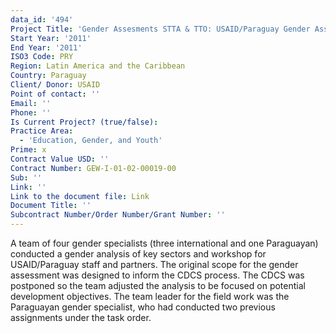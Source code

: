 ```yaml
---
data_id: '494'
Project Title: 'Gender Assesments STTA & TTO: USAID/Paraguay Gender Assessment (TDY 105)'
Start Year: '2011'
End Year: '2011'
ISO3 Code: PRY
Region: Latin America and the Caribbean
Country: Paraguay
Client/ Donor: USAID
Point of contact: ''
Email: ''
Phone: ''
Is Current Project? (true/false): 
Practice Area:
  - 'Education, Gender, and Youth'
Prime: x
Contract Value USD: ''
Contract Number: GEW-I-01-02-00019-00
Sub: ''
Link: ''
Link to the document file: Link
Document Title: ''
Subcontract Number/Order Number/Grant Number: ''
---
```


A team of four gender specialists (three international and one Paraguayan) conducted a gender analysis of key sectors and workshop for USAID/Paraguay staff and partners. The original scope for the gender assessment was designed to inform the CDCS process. The CDCS was postponed so the team adjusted the analysis to be focused on potential development objectives. The team leader for the field work was the Paraguayan gender specialist, who had conducted two previous assignments under the task order.